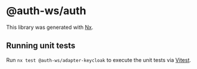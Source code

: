 # @auth-ws/auth

This library was generated with [Nx](https://nx.dev).

## Running unit tests

Run `nx test @auth-ws/adapter-keycloak` to execute the unit tests via [Vitest](https://vitest.dev/).
